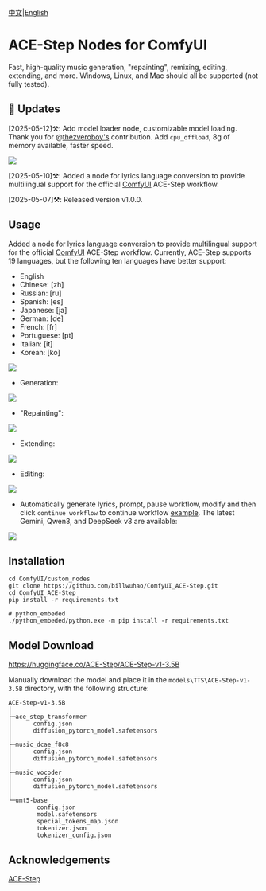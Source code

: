 [中文](README-CN.md)|[English](README.md)

# ACE-Step Nodes for ComfyUI

Fast, high-quality music generation, "repainting", remixing, editing, extending, and more.  Windows, Linux, and Mac should all be supported (not fully tested).

## 📣 Updates

[2025-05-12]⚒️: Add model loader node, customizable model loading. Thank you for @[thezveroboy's](https://github.com/thezveroboy) contribution. Add `cpu_offload`, 8g of memory available, faster speed.

![](https://github.com/billwuhao/ComfyUI_ACE-Step/blob/main/images/2025-05-12_09-37-42.png)

[2025-05-10]⚒️: Added a node for lyrics language conversion to provide multilingual support for the official [ComfyUI](https://docs.comfy.org/tutorials/audio/ace-step/ace-step-v1) ACE-Step workflow.

[2025-05-07]⚒️: Released version v1.0.0.

## Usage

Added a node for lyrics language conversion to provide multilingual support for the official [ComfyUI](https://docs.comfy.org/tutorials/audio/ace-step/ace-step-v1) ACE-Step workflow. Currently, ACE-Step supports 19 languages, but the following ten languages have better support:
- English
- Chinese: [zh]
- Russian: [ru]
- Spanish: [es]
- Japanese: [ja]
- German: [de]
- French: [fr]
- Portuguese: [pt]
- Italian: [it]
- Korean: [ko]

![](https://github.com/billwuhao/ComfyUI_ACE-Step/blob/main/images/2025-05-10_19-26-46.png)

- Generation:

![](https://github.com/billwuhao/ComfyUI_ACE-Step/blob/main/images/2025-05-07_19-53-51.png)

- "Repainting":

![](https://github.com/billwuhao/ComfyUI_ACE-Step/blob/main/images/2025-05-07_19-59-22.png)

- Extending:

![](https://github.com/billwuhao/ComfyUI_ACE-Step/blob/main/images/2025-05-07_20-04-02.png)

- Editing:

![](https://github.com/billwuhao/ComfyUI_ACE-Step/blob/main/images/2025-05-07_20-09-52.png)

- Automatically generate lyrics, prompt, pause workflow, modify and then click `continue workflow` to continue workflow [example](workflow-examples/ACE-gen-automated-composition.json). The latest Gemini, Qwen3, and DeepSeek v3 are available:

![](https://github.com/billwuhao/ComfyUI_ACE-Step/blob/main/images/2025-05-11_00-38-33.png)

## Installation

```
cd ComfyUI/custom_nodes
git clone https://github.com/billwuhao/ComfyUI_ACE-Step.git
cd ComfyUI_ACE-Step
pip install -r requirements.txt

# python_embeded
./python_embeded/python.exe -m pip install -r requirements.txt
```

## Model Download

https://huggingface.co/ACE-Step/ACE-Step-v1-3.5B

Manually download the model and place it in the `models\TTS\ACE-Step-v1-3.5B` directory, with the following structure: 

```
ACE-Step-v1-3.5B
│
├─ace_step_transformer
│      config.json
│      diffusion_pytorch_model.safetensors
│
├─music_dcae_f8c8
│      config.json
│      diffusion_pytorch_model.safetensors
│
├─music_vocoder
│      config.json
│      diffusion_pytorch_model.safetensors
│
└─umt5-base
        config.json
        model.safetensors
        special_tokens_map.json
        tokenizer.json
        tokenizer_config.json
```

## Acknowledgements

[ACE-Step](https://github.com/ace-step/ACE-Step)
